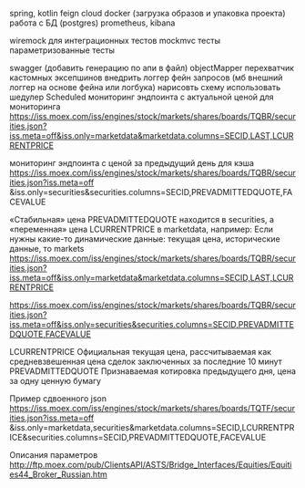 spring, kotlin
feign cloud
docker (загрузка образов и упаковка проекта)
работа с БД (postgres)
prometheus, kibana

wiremock для интеграционных тестов
mockmvc тесты
параметризованные тесты


swagger (добавить генерацию по апи в файл)
objectMapper
перехватчик кастомных эксепшинов
внедрить логгер фейн запросов (мб внешний логгер на основе фейна или логбука)
нарисовть схему
использовать шедулер Scheduled
мониторинг эндпоинта с актуальной ценой для мониторинга https://iss.moex.com/iss/engines/stock/markets/shares/boards/TQBR/securities.json?iss.meta=off&iss.only=marketdata&marketdata.columns=SECID,LAST,LCURRENTPRICE

мониторинг эндпоинта с ценой за предыдущий день для кэша https://iss.moex.com/iss/engines/stock/markets/shares/boards/TQBR/securities.json?iss.meta=off &iss.only=securities&securities.columns=SECID,PREVADMITTEDQUOTE,FACEVALUE

«Cтабильная» цена PREVADMITTEDQUOTE находится в securities, а «переменная» цена LCURRENTPRICE в marketdata, например: Если нужны какие-то динамические данные: текущая цена, исторические данные, то markets https://iss.moex.com/iss/engines/stock/markets/shares/boards/TQBR/securities.json?iss.meta=off&iss.only=marketdata&marketdata.columns=SECID,LAST,LCURRENTPRICE

https://iss.moex.com/iss/engines/stock/markets/shares/boards/TQBR/securities.json?iss.meta=off&iss.only=securities&securities.columns=SECID,PREVADMITTEDQUOTE,FACEVALUE

LCURRENTPRICE Официальная текущая цена, рассчитываемая как средневзвешенная цена сделок заключенных за последние 10 минут PREVADMITTEDQUOTE Признаваемая котировка предыдущего дня, цена за одну ценную бумагу

Пример сдвоенного json https://iss.moex.com/iss/engines/stock/markets/shares/boards/TQTF/securities.json?iss.meta=off &iss.only=marketdata,securities&marketdata.columns=SECID,LCURRENTPRICE&securities.columns=SECID,PREVADMITTEDQUOTE,FACEVALUE

Описания параметров http://ftp.moex.com/pub/ClientsAPI/ASTS/Bridge_Interfaces/Equities/Equities44_Broker_Russian.htm